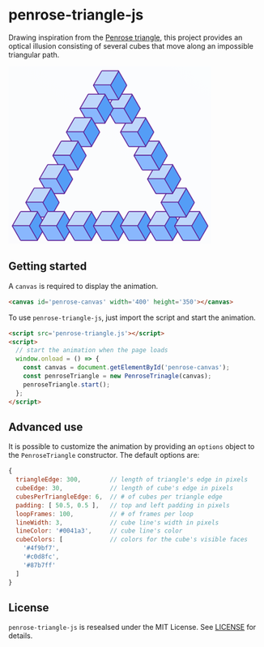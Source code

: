 penrose-triangle-js
===================

Drawing inspiration from the [Penrose triangle](https://en.wikipedia.org/wiki/Penrose_triangle), 
this project provides an optical illusion consisting of several cubes that move along an impossible triangular path.

![Image](penrose-triangle.png)

## Getting started

A `canvas` is required to display the animation.

```html
<canvas id='penrose-canvas' width='400' height='350'></canvas>
```

To use `penrose-triangle-js`, just import the script and start the animation.

```html
<script src='penrose-triangle.js'></script>
<script>
  // start the animation when the page loads
  window.onload = () => {
    const canvas = document.getElementById('penrose-canvas');
    const penroseTriangle = new PenroseTrinagle(canvas);
    penroseTriangle.start();
  };
</script>
```

## Advanced use

It is possible to customize the animation by providing an `options` object to the `PenroseTriangle` constructor. 
The default options are:

```javascript
{
  triangleEdge: 300,        // length of triangle's edge in pixels
  cubeEdge: 30,             // length of cube's edge in pixels
  cubesPerTriangleEdge: 6,  // # of cubes per triangle edge
  padding: [ 50.5, 0.5 ],   // top and left padding in pixels
  loopFrames: 100,          // # of frames per loop
  lineWidth: 3,             // cube line's width in pixels
  lineColor: '#0041a3',     // cube line's color
  cubeColors: [             // colors for the cube's visible faces
    '#4f9bf7', 
    '#c0d8fc', 
    '#87b7ff' 
  ]
}
```

## License

`penrose-triangle-js` is resealsed under the MIT License. See [LICENSE](LICENSE) for details.